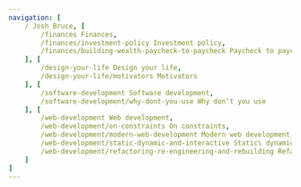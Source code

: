 ```yaml
---
navigation: [
	/ Josh Bruce, [
		/finances Finances,
		/finances/investment-policy Investment policy,
		/finances/building-wealth-paycheck-to-paycheck Paycheck to paycheck
	], [
		/design-your-life Design your life,
		/design-your-life/motivators Motivators
	], [
	    /software-development Software development,
	    /software-development/why-dont-you-use Why donʼt you use
	], [
		/web-development Web development,
		/web-development/on-constraints On constraints,
		/web-development/modern-web-development Modern web development,
		/web-development/static-dynamic-and-interactive Static\ dynamic\ and interactive,
		/web-development/refactoring-re-engineering-and-rebuilding Refactoring\ re-engineering\ and rebuilding
	]
]
---
```

